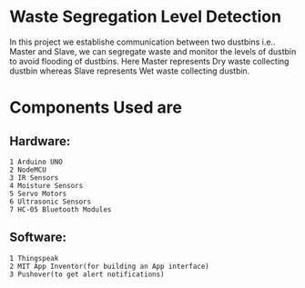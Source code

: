 # Waste Segregation Level Detection
  In this project we establishe communication between two dustbins i.e.. Master and Slave, we can segregate waste and monitor the levels of dustbin to avoid flooding of dustbins. Here Master represents Dry waste collecting dustbin whereas Slave represents Wet waste collecting dustbin.

# Components Used are
  ## Hardware:
    1 Arduino UNO
    2 NodeMCU
    3 IR Sensors
    4 Moisture Sensors
    5 Servo Motors
    6 Ultrasonic Sensors
    7 HC-05 Bluetooth Modules
  
  ## Software:
    1 Thingspeak
    2 MIT App Inventor(for building an App interface)
    3 Pushover(to get alert notifications)
